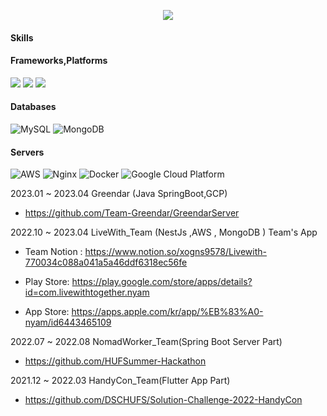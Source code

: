 

<!--
#### Version Control
![Git](https://img.shields.io/badge/git-%23F05033.svg?style=for-the-badge&logo=git&logoColor=white)
![GitHub](https://img.shields.io/badge/github-%23121011.svg?style=for-the-badge&logo=github&logoColor=white)


#### Languages
<p>
 <img src="https://img.shields.io/badge/java-007396?style=for-the-badge&logo=java&logoColor=white"> 
 <img src="https://img.shields.io/badge/typescript-%23007ACC.svg?style=for-the-badge&logo=typescript&logoColor=white"/>
  <img src="https://img.shields.io/badge/python-3670A0?style=for-the-badge&logo=python&logoColor=ffdd54"/>
  <img src="https://img.shields.io/badge/Kotlin-0095D5?style=for-the-badge&logo=Kotlin&logoColor=white"/>
</p>

![Firebase](https://img.shields.io/badge/firebase-%23039BE5.svg?style=for-the-badge&logo=firebase)

<img src="https://img.shields.io/badge/Flutter-02569B?style=for-the-badge&logo=Flutter&logoColor=white"/>

<p>
  👋&nbsp; Hi there! I'm <b>Back-End developer</b> skilled in SpringBoot(Java),NestJs,etc.🚀<br/>
  I have experienced in NestJs server development in Startup team and also SpringBoot Jpa development for summer hackathons and Flutter app development for Google Solution Challenge.<br/>
  For the past year, I'm participated in Google Developers Student Clubs HUFS(GDSCHUFS) as Member.<br/>
  Currently I'm Core Member of GDSCHUFS and Join in StartUp Team Live-with, I'm Interest in Growth of Team and Individual.<br/>
  <br/><br/>
  Nowadays give strength in a field of CleanArchitecture,CleanCode Based on fundamental of computer science .<br/>
  I enjoy SnowBoarding,BodyBuilding, sky and scuba dive and surf.  🏄<br/>
  I hope to develop for Better world. ✨ <br/><br/>
</p>

#### Statics & ML,DL
 <p>
   <img src="https://img.shields.io/badge/pandas-%23150458.svg?style=for-the-badge&logo=pandas&logoColor=white"/>
  <img src="https://img.shields.io/badge/TensorFlow-%23FF6F00.svg?style=for-the-badge&logo=TensorFlow&logoColor=white"/>
  <img src="https://img.shields.io/badge/r-%23276DC3.svg?style=for-the-badge&logo=r&logoColor=white"/>
 </p>

-->


<div align=center>

<a href="https://chosunghyun18.tistory.com/"><img src="https://img.shields.io/badge/My tech blog-A9BCF5?style=flat-square&logo=GitHub Sponsors&logoColor=white&link=https://chosunghyun18.tistory.com/"/>
</a> 
 
</div>




#### Skills

#### Frameworks,Platforms
<p>
   <img src="https://img.shields.io/badge/Spring-6DB33F?style=for-the-badge&logo=Spring&logoColor=white"/>
   <img src="https://img.shields.io/badge/Spring Boot-6DB33F.svg?&style=for-the-badge&logo=Spring Boot&logoColor=white"/>
   <img src="https://img.shields.io/badge/nestjs-%23E0234E.svg?style=for-the-badge&logo=nestjs&logoColor=white"/>
   
</p>

#### Databases
![MySQL](https://img.shields.io/badge/mysql-4479A1?style=for-the-badge&logo=mysql&logoColor=white)
![MongoDB](https://img.shields.io/badge/MongoDB-%234ea94b.svg?style=for-the-badge&logo=mongodb&logoColor=white)


#### Servers
![AWS](https://img.shields.io/badge/AWS-%23FF9900.svg?style=for-the-badge&logo=amazon-aws&logoColor=white)
![Nginx](https://img.shields.io/badge/nginx-%23009639.svg?style=for-the-badge&logo=nginx&logoColor=white)
![Docker](https://img.shields.io/badge/docker-%230db7ed.svg?style=for-the-badge&logo=docker&logoColor=white)
![Google Cloud Platform](https://img.shields.io/badge/GCP-%234285F4.svg?style=for-the-badge&logo=google-cloud&logoColor=white)

 
2023.01 ~ 2023.04 Greendar (Java SpringBoot,GCP)
- https://github.com/Team-Greendar/GreendarServer

2022.10 ~ 2023.04 LiveWith_Team (NestJs ,AWS , MongoDB ) Team's App 
- Team Notion : https://www.notion.so/xogns9578/Livewith-770034c088a041a5a46ddf6318ec56fe

- Play Store: https://play.google.com/store/apps/details?id=com.livewithtogether.nyam

- App Store: https://apps.apple.com/kr/app/%EB%83%A0-nyam/id6443465109

2022.07 ~ 2022.08 NomadWorker_Team(Spring Boot Server Part) 
- https://github.com/HUFSummer-Hackathon

2021.12 ~ 2022.03 HandyCon_Team(Flutter App Part) 
- https://github.com/DSCHUFS/Solution-Challenge-2022-HandyCon
